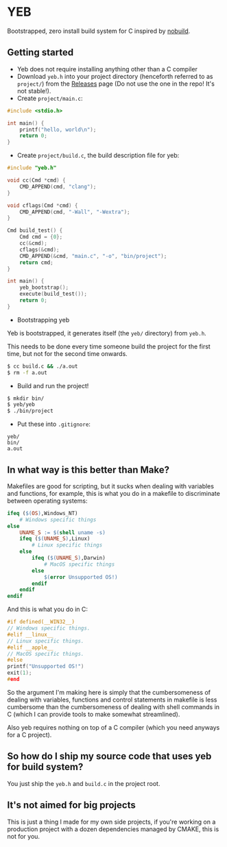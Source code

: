 # YEB

Bootstrapped, zero install build system for C inspired by
[nobuild](https://github.com/tsoding/nobuild?tab=readme-ov-file).

## Getting started

- Yeb does not require installing anything other than a C compiler
- Download `yeb.h` into your project directory (henceforth referred to as `project/`) from the
[Releases](https://github.com/leslie255/yeb/releases) page (Do not use the one in the repo! It's not stable!).
- Create `project/main.c`:
```c
#include <stdio.h>

int main() {
    printf("hello, world\n");
    return 0;
}
```

- Create `project/build.c`, the build description file for yeb:
```c
#include "yeb.h"

void cc(Cmd *cmd) {
    CMD_APPEND(cmd, "clang");
}

void cflags(Cmd *cmd) {
    CMD_APPEND(cmd, "-Wall", "-Wextra");
}

Cmd build_test() {
    Cmd cmd = {0};
    cc(&cmd);
    cflags(&cmd);
    CMD_APPEND(&cmd, "main.c", "-o", "bin/project");
    return cmd;
}

int main() {
    yeb_bootstrap();
    execute(build_test());
    return 0;
}
```

- Bootstrapping yeb

Yeb is bootstrapped, it generates itself (the `yeb/` directory) from `yeb.h`.

This needs to be done every time someone build the project for the first time, but not for the second time onwards.

```bash
$ cc build.c && ./a.out
$ rm -f a.out
```

- Build and run the project!
```bash
$ mkdir bin/
$ yeb/yeb
$ ./bin/project
```

- Put these into `.gitignore`:
```
yeb/
bin/
a.out
```

## In what way is this better than Make?

Makefiles are good for scripting, but it sucks when dealing with variables and functions, for example, this is what you
do in a makefile to discriminate between operating systems:

```makefile
ifeq ($(OS),Windows_NT)
    # Windows specific things
else
    UNAME_S := $(shell uname -s)
    ifeq ($(UNAME_S),Linux)
        # Linux specific things
    else
        ifeq ($(UNAME_S),Darwin)
            # MacOS specific things
        else
            $(error Unsupported OS!)
        endif
    endif
endif
```

And this is what you do in C:

```c
#if defined(__WIN32__)
// Windows specific things.
#elif __linux__
// Linux specific things.
#elif __apple__
// MacOS specific things.
#else
printf("Unsupported OS!")
exit(1);
#end
```

So the argument I'm making here is simply that the cumbersomeness of dealing with variables, functions and control
statements in makefile is less cumbersome than the cumbersomeness of dealing with shell commands in C (which I can
provide tools to make somewhat streamlined).

Also yeb requires nothing on top of a C compiler (which you need anyways for a C project).

## So how do I ship my source code that uses yeb for build system?

You just ship the `yeb.h` and `build.c` in the project root.

## It's not aimed for big projects

This is just a thing I made for my own side projects, if you're working on a production project with a dozen
dependencies managed by CMAKE, this is not for you.


